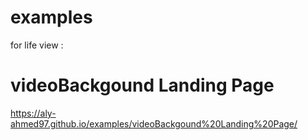 # examples

for life view : 

# videoBackgound Landing Page

https://aly-ahmed97.github.io/examples/videoBackgound%20Landing%20Page/
